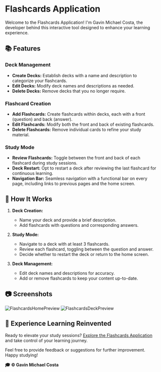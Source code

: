 # Flashcards Application

Welcome to the Flashcards Application! I'm Gavin Michael Costa, the developer behind this interactive tool designed to enhance your learning experience.

## 📚 Features

### Deck Management
- **Create Decks:** Establish decks with a name and description to categorize your flashcards.
- **Edit Decks:** Modify deck names and descriptions as needed.
- **Delete Decks:** Remove decks that you no longer require.

### Flashcard Creation
- **Add Flashcards:** Create flashcards within decks, each with a front (question) and back (answer).
- **Edit Flashcards:** Modify both the front and back of existing flashcards.
- **Delete Flashcards:** Remove individual cards to refine your study material.

### Study Mode
- **Review Flashcards:** Toggle between the front and back of each flashcard during study sessions.
- **Deck Restart:** Opt to restart a deck after reviewing the last flashcard for continuous learning.
- **Navigation Bar:** Seamless navigation with a functional bar on every page, including links to previous pages and the home screen.

## 🔄 How It Works

1. **Deck Creation:**
   - Name your deck and provide a brief description.
   - Add flashcards with questions and corresponding answers.

2. **Study Mode:**
   - Navigate to a deck with at least 3 flashcards.
   - Review each flashcard, toggling between the question and answer.
   - Decide whether to restart the deck or return to the home screen.

3. **Deck Management:**
   - Edit deck names and descriptions for accuracy.
   - Add or remove flashcards to keep your content up-to-date.

## 📷 Screenshots
![FlashcardsHomePreview](https://github.com/GavinCosta/flashcards/assets/143152149/5b6fac73-02f0-4130-96d9-715a00b65701)  ![FlashcardsDeckPreview](https://github.com/GavinCosta/flashcards/assets/143152149/5bf5b064-7aca-4526-92a0-1a6eb4ca9f70)





## 🚀 Experience Learning Reinvented

Ready to elevate your study sessions? [Explore the Flashcards Application]([#](https://flashcards-a8os.onrender.com/)) and take control of your learning journey.

Feel free to provide feedback or suggestions for further improvement. Happy studying!

**🎓 &copy; Gavin Michael Costa**
